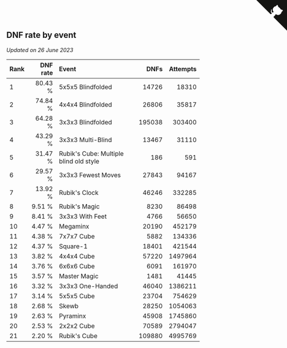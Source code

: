 ## DNF rate by event

*Updated on 26 June 2023*

| Rank | DNF rate | Event | DNFs | Attempts |
| :--- | ---: | :--- | ---: | ---: |
| 1 | 80.43 % | 5x5x5 Blindfolded | 14726 | 18310 |
| 2 | 74.84 % | 4x4x4 Blindfolded | 26806 | 35817 |
| 3 | 64.28 % | 3x3x3 Blindfolded | 195038 | 303400 |
| 4 | 43.29 % | 3x3x3 Multi-Blind | 13467 | 31110 |
| 5 | 31.47 % | Rubik's Cube: Multiple blind old style | 186 | 591 |
| 6 | 29.57 % | 3x3x3 Fewest Moves | 27843 | 94167 |
| 7 | 13.92 % | Rubik's Clock | 46246 | 332285 |
| 8 | 9.51 % | Rubik's Magic | 8230 | 86498 |
| 9 | 8.41 % | 3x3x3 With Feet | 4766 | 56650 |
| 10 | 4.47 % | Megaminx | 20190 | 452179 |
| 11 | 4.38 % | 7x7x7 Cube | 5882 | 134336 |
| 12 | 4.37 % | Square-1 | 18401 | 421544 |
| 13 | 3.82 % | 4x4x4 Cube | 57220 | 1497964 |
| 14 | 3.76 % | 6x6x6 Cube | 6091 | 161970 |
| 15 | 3.57 % | Master Magic | 1481 | 41445 |
| 16 | 3.32 % | 3x3x3 One-Handed | 46040 | 1386211 |
| 17 | 3.14 % | 5x5x5 Cube | 23704 | 754629 |
| 18 | 2.68 % | Skewb | 28250 | 1054063 |
| 19 | 2.63 % | Pyraminx | 45908 | 1745860 |
| 20 | 2.53 % | 2x2x2 Cube | 70589 | 2794047 |
| 21 | 2.20 % | Rubik's Cube | 109880 | 4995769 |


<a href="https://github.com/JustinTimeCuber/wca_statistics" class="github-corner" aria-label="View source on Github"><svg width="80" height="80" viewBox="0 0 250 250" style="fill:#151513; color:#fff; position: absolute; top: 0; border: 0; right: 0;" aria-hidden="true"><path d="M0,0 L115,115 L130,115 L142,142 L250,250 L250,0 Z"></path><path d="M128.3,109.0 C113.8,99.7 119.0,89.6 119.0,89.6 C122.0,82.7 120.5,78.6 120.5,78.6 C119.2,72.0 123.4,76.3 123.4,76.3 C127.3,80.9 125.5,87.3 125.5,87.3 C122.9,97.6 130.6,101.9 134.4,103.2" fill="currentColor" style="transform-origin: 130px 106px;" class="octo-arm"></path><path d="M115.0,115.0 C114.9,115.1 118.7,116.5 119.8,115.4 L133.7,101.6 C136.9,99.2 139.9,98.4 142.2,98.6 C133.8,88.0 127.5,74.4 143.8,58.0 C148.5,53.4 154.0,51.2 159.7,51.0 C160.3,49.4 163.2,43.6 171.4,40.1 C171.4,40.1 176.1,42.5 178.8,56.2 C183.1,58.6 187.2,61.8 190.9,65.4 C194.5,69.0 197.7,73.2 200.1,77.6 C213.8,80.2 216.3,84.9 216.3,84.9 C212.7,93.1 206.9,96.0 205.4,96.6 C205.1,102.4 203.0,107.8 198.3,112.5 C181.9,128.9 168.3,122.5 157.7,114.1 C157.9,116.9 156.7,120.9 152.7,124.9 L141.0,136.5 C139.8,137.7 141.6,141.9 141.8,141.8 Z" fill="currentColor" class="octo-body"></path></svg></a><style>.github-corner:hover .octo-arm{animation:octocat-wave 560ms ease-in-out}@keyframes octocat-wave{0%,100%{transform:rotate(0)}20%,60%{transform:rotate(-25deg)}40%,80%{transform:rotate(10deg)}}@media (max-width:500px){.github-corner:hover .octo-arm{animation:none}.github-corner .octo-arm{animation:octocat-wave 560ms ease-in-out}}</style>
